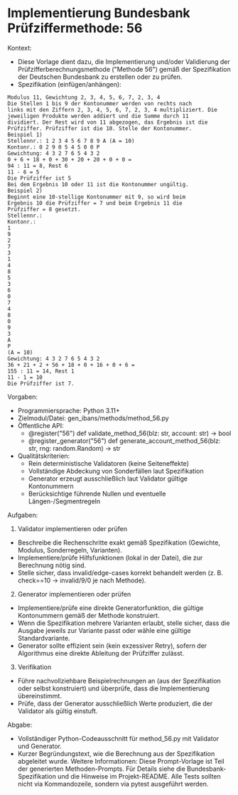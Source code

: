 # Implementierung Bundesbank Prüfziffermethode: 56

Kontext:
- Diese Vorlage dient dazu, die Implementierung und/oder Validierung der Prüfzifferberechnungsmethode ("Methode 56") gemäß der Spezifikation der Deutschen Bundesbank zu erstellen oder zu prüfen.
- Spezifikation (einfügen/anhängen):

```Text
Modulus 11, Gewichtung 2, 3, 4, 5, 6, 7, 2, 3, 4
Die Stellen 1 bis 9 der Kontonummer werden von rechts nach
links mit den Ziffern 2, 3, 4, 5, 6, 7, 2, 3, 4 multipliziert. Die
jeweiligen Produkte werden addiert und die Summe durch 11
dividiert. Der Rest wird von 11 abgezogen, das Ergebnis ist die
Prüfziffer. Prüfziffer ist die 10. Stelle der Kontonummer.
Beispiel 1)
Stellennr.: 1 2 3 4 5 6 7 8 9 A (A = 10)
Kontonr.: 0 2 9 0 5 4 5 0 0 P
Gewichtung: 4 3 2 7 6 5 4 3 2
0 + 6 + 18 + 0 + 30 + 20 + 20 + 0 + 0 =
94 : 11 = 8, Rest 6
11 - 6 = 5
Die Prüfziffer ist 5
Bei dem Ergebnis 10 oder 11 ist die Kontonummer ungültig.
Beispiel 2)
Beginnt eine 10-stellige Kontonummer mit 9, so wird beim
Ergebnis 10 die Prüfziffer = 7 und beim Ergebnis 11 die
Prüfziffer = 8 gesetzt.
Stellennr.:
Kontonr.:
1
9
2
7
3
1
4
8
5
3
6
0
7
4
8
0
9
3
A
P
(A = 10)
Gewichtung: 4 3 2 7 6 5 4 3 2
36 + 21 + 2 + 56 + 18 + 0 + 16 + 0 + 6 =
155 : 11 = 14, Rest 1
11 - 1 = 10
Die Prüfziffer ist 7.
```

Vorgaben:
- Programmiersprache: Python 3.11+
- Zielmodul/Datei: gen_ibans/methods/method_56.py
- Öffentliche API:
  - @register("56") def validate_method_56(blz: str, account: str) -> bool
  - @register_generator("56") def generate_account_method_56(blz: str, rng: random.Random) -> str
- Qualitätskriterien:
  - Rein deterministische Validatoren (keine Seiteneffekte)
  - Vollständige Abdeckung von Sonderfällen laut Spezifikation
  - Generator erzeugt ausschließlich laut Validator gültige Kontonummern
  - Berücksichtige führende Nullen und eventuelle Längen-/Segmentregeln

Aufgaben:
1) Validator implementieren oder prüfen
- Beschreibe die Rechenschritte exakt gemäß Spezifikation (Gewichte, Modulus, Sonderregeln, Varianten).
- Implementiere/prüfe Hilfsfunktionen (lokal in der Datei), die zur Berechnung nötig sind.
- Stelle sicher, dass invalid/edge-cases korrekt behandelt werden (z. B. check==10 -> invalid/9/0 je nach Methode).

2) Generator implementieren oder prüfen
- Implementiere/prüfe eine direkte Generatorfunktion, die gültige Kontonummern gemäß der Methode konstruiert.
- Wenn die Spezifikation mehrere Varianten erlaubt, stelle sicher, dass die Ausgabe jeweils zur Variante passt oder wähle eine gültige Standardvariante.
- Generator sollte effizient sein (kein exzessiver Retry), sofern der Algorithmus eine direkte Ableitung der Prüfziffer zulässt.

3) Verifikation
- Führe nachvollziehbare Beispielrechnungen an (aus der Spezifikation oder selbst konstruiert) und überprüfe, dass die Implementierung übereinstimmt.
- Prüfe, dass der Generator ausschließlich Werte produziert, die der Validator als gültig einstuft.

Abgabe:
- Vollständiger Python-Codeausschnitt für method_56.py mit Validator und Generator.
- Kurzer Begründungstext, wie die Berechnung aus der Spezifikation abgeleitet wurde.
Weitere Informationen: Diese Prompt-Vorlage ist Teil der generierten Methoden-Prompts. Für Details siehe die Bundesbank-Spezifikation und die Hinweise im Projekt-README.
Alle Tests sollten nicht via Kommandozeile, sondern via pytest ausgeführt werden.
